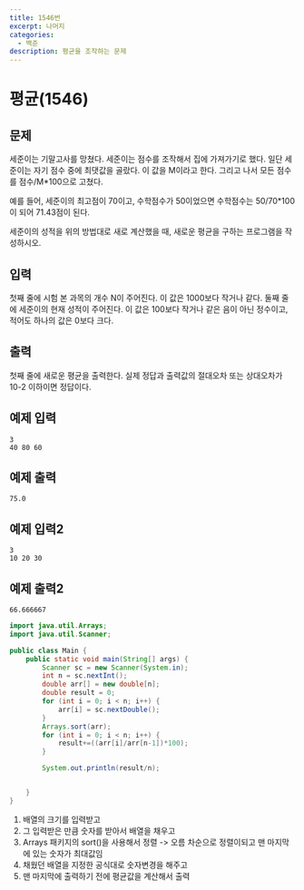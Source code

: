 ```yaml
---
title: 1546번
excerpt: 나머지
categories:
  - 백준
description: 평균을 조작하는 문제
---
```


# 평균\(1546\)

## 문제

세준이는 기말고사를 망쳤다. 세준이는 점수를 조작해서 집에 가져가기로 했다. 일단 세준이는 자기 점수 중에 최댓값을 골랐다. 이 값을 M이라고 한다. 그리고 나서 모든 점수를 점수/M\*100으로 고쳤다.

예를 들어, 세준이의 최고점이 70이고, 수학점수가 50이었으면 수학점수는 50/70\*100이 되어 71.43점이 된다.

세준이의 성적을 위의 방법대로 새로 계산했을 때, 새로운 평균을 구하는 프로그램을 작성하시오.

## 입력

첫째 줄에 시험 본 과목의 개수 N이 주어진다. 이 값은 1000보다 작거나 같다. 둘째 줄에 세준이의 현재 성적이 주어진다. 이 값은 100보다 작거나 같은 음이 아닌 정수이고, 적어도 하나의 값은 0보다 크다.

## 출력

첫째 줄에 새로운 평균을 출력한다. 실제 정답과 출력값의 절대오차 또는 상대오차가 10-2 이하이면 정답이다.

## 예제 입력

```text
3
40 80 60
```

## 예제 출력

```text
75.0
```

## 예제 입력2

```text
3
10 20 30
```

## 예제 출력2

```text
66.666667
```

```java
import java.util.Arrays;
import java.util.Scanner;

public class Main {
    public static void main(String[] args) {
        Scanner sc = new Scanner(System.in);
        int n = sc.nextInt();
        double arr[] = new double[n];
        double result = 0;
        for (int i = 0; i < n; i++) {
            arr[i] = sc.nextDouble();
        }
        Arrays.sort(arr);
        for (int i = 0; i < n; i++) {
            result+=((arr[i]/arr[n-1])*100);
        }

        System.out.println(result/n);


    }
}
```

1. 배열의 크기를 입력받고
2. 그 입력받은 만큼 숫자를 받아서 배열을 채우고
3. Arrays 패키지의 sort\(\)을 사용해서 정렬 -&gt; 오름 차순으로 정렬이되고 맨 마지막에 있는 숫자가 최대값임
4. 채웠던 배열을 지정한 공식대로 숫자변경을 해주고
5. 맨 마지막에 출력하기 전에 평균값을 계산해서 출력

